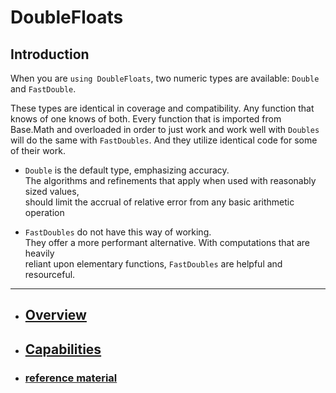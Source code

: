 
# DoubleFloats



## Introduction

When you are `using DoubleFloats`, two numeric types are available: `Double` and `FastDouble`.

These types are identical in coverage and compatibility. Any function that knows of one knows of both.
Every function that is imported from Base.Math and overloaded in order to just work and work well with
`Doubles` will do the same with `FastDoubles`.  And they utilize identical code for some of their work.


- `Double` is the default type, emphasizing accuracy.    
The algorithms and refinements that apply when used with reasonably sized values,    
should limit the accrual of relative error from any basic arithmetic operation 

- `FastDoubles` do not have this way of working.    
They offer a more performant alternative. With computations that are heavily    
reliant upon elementary functions, `FastDoubles` are helpful and resourceful.

----

- ## [Overview](https://github.com/JuliaMath/DoubleFloats.jl/blob/master/docs/src/appropriate.md)
- ## [Capabilities](https://github.com/JuliaMath/DoubleFloats.jl/blob/master/docs/src/capabilities.md)

- ### [reference material](https://github.com/JuliaMath/DoubleFloats.jl/blob/master/docs/src/references.md)

